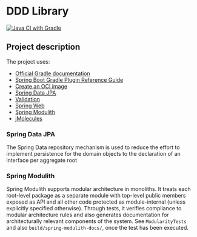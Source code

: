 # DDD Library

[![Java CI with Gradle](https://github.com/thainguyencoffee/ddd-library/actions/workflows/build.yaml/badge.svg)](https://github.com/thainguyencoffee/ddd-library/actions/workflows/build.yaml)


## Project description

The project uses:

* [Official Gradle documentation](https://docs.gradle.org)
* [Spring Boot Gradle Plugin Reference Guide](https://docs.spring.io/spring-boot/3.3.3/gradle-plugin)
* [Create an OCI image](https://docs.spring.io/spring-boot/3.3.3/gradle-plugin/packaging-oci-image.html)
* [Spring Data JPA](https://docs.spring.io/spring-boot/docs/3.3.3/reference/htmlsingle/index.html#data.sql.jpa-and-spring-data)
* [Validation](https://docs.spring.io/spring-boot/docs/3.3.3/reference/htmlsingle/index.html#io.validation)
* [Spring Web](https://docs.spring.io/spring-boot/docs/3.3.3/reference/htmlsingle/index.html#web)
* [Spring Modulith](http://github.com/spring-projects/spring-modulith)
* [jMolecules](https://github.com/xmolecules/jmolecules)

### Spring Data JPA

The Spring Data repository mechanism is used to reduce the effort to implement persistence for the domain objects to the
declaration of an interface per aggregate root

### Spring Modulith

Spring Modulith supports modular architecture in monoliths. It treats each root-level package as a separate module with
top-level public members exposed as API and all other code protected as module-internal (unless explicitly specified
otherwise). Through tests, it verifies compliance to modular architecture rules and also generates documentation for
architecturally relevant components of the system. See `ModularityTests` and also `build/spring-modulith-docs/`, once
the test has been executed.
